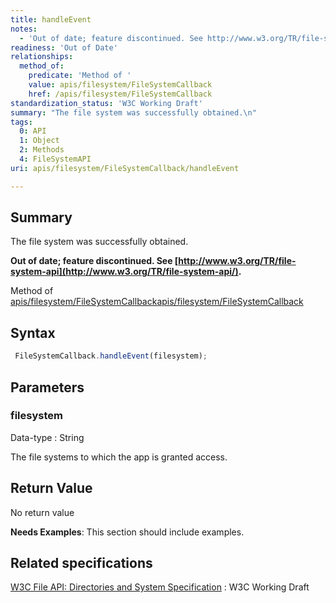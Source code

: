 ```yaml
---
title: handleEvent
notes:
  - 'Out of date; feature discontinued. See http://www.w3.org/TR/file-system-api/.'
readiness: 'Out of Date'
relationships:
  method_of:
    predicate: 'Method of '
    value: apis/filesystem/FileSystemCallback
    href: /apis/filesystem/FileSystemCallback
standardization_status: 'W3C Working Draft'
summary: "The file system was successfully obtained.\n"
tags:
  0: API
  1: Object
  2: Methods
  4: FileSystemAPI
uri: apis/filesystem/FileSystemCallback/handleEvent

---
```

## <span>Summary</span>

The file system was successfully obtained.

**Out of date; feature discontinued. See [http://www.w3.org/TR/file-system-api](http://www.w3.org/TR/file-system-api/).**

Method of [apis/filesystem/FileSystemCallback](/apis/filesystem/FileSystemCallback)[apis/filesystem/FileSystemCallback](/apis/filesystem/FileSystemCallback)

## <span>Syntax</span>

``` js
 FileSystemCallback.handleEvent(filesystem);
```

## <span>Parameters</span>

### <span>filesystem</span>

 Data-type
:   String

 The file systems to which the app is granted access.

## <span>Return Value</span>

No return value

**Needs Examples**: This section should include examples.

## <span>Related specifications</span>

[W3C File API: Directories and System Specification](http://dev.w3.org/2009/dap/file-system/pub/FileSystem/)
:   W3C Working Draft
